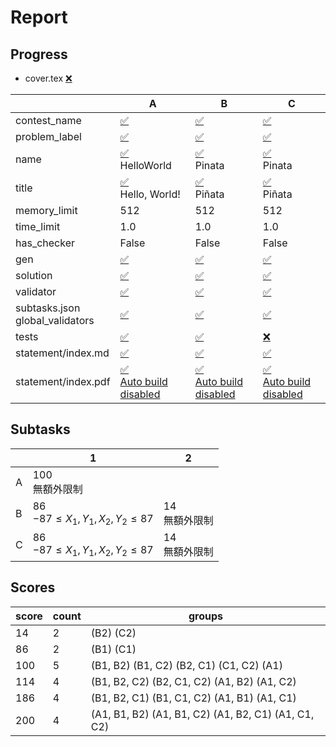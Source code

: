 # Report
## Progress
<!-- progress start -->

- cover.tex [:x:](cover.tex)

| | A | B | C |
| --- | --- | --- | --- |
| contest_name |  [:white_check_mark:](pA/problem.json) | [:white_check_mark:](pB/problem.json) | [:white_check_mark:](pC/problem.json) |
| problem_label |  [:white_check_mark:](pA/problem.json) | [:white_check_mark:](pB/problem.json) | [:white_check_mark:](pC/problem.json) |
| name |  [:white_check_mark:](pA/problem.json)<br>HelloWorld | [:white_check_mark:](pB/problem.json)<br>Pinata | [:white_check_mark:](pC/problem.json)<br>Pinata |
| title |  [:white_check_mark:](pA/problem.json)<br>Hello, World! | [:white_check_mark:](pB/problem.json)<br>Piñata | [:white_check_mark:](pC/problem.json)<br>Piñata |
| memory_limit |  512 | 512 | 512 |
| time_limit |  1.0 | 1.0 | 1.0 |
| has_checker |  False | False | False |
| gen | [:white_check_mark:](pA/gen) | [:white_check_mark:](pB/gen) | [:white_check_mark:](pC/gen) |
| solution | [:white_check_mark:](pA/solution) | [:white_check_mark:](pB/solution) | [:white_check_mark:](pC/solution) |
| validator | [:white_check_mark:](pA/validator) | [:white_check_mark:](pB/validator) | [:white_check_mark:](pC/validator) |
| subtasks.json<br>global_validators |  [:white_check_mark:](pA/subtasks.json) | [:white_check_mark:](pB/subtasks.json) | [:white_check_mark:](pC/subtasks.json) |
| tests | [:white_check_mark:](pA/tests) | [:white_check_mark:](pB/tests) | [:x:](pC/tests) |
| statement/index.md | [:white_check_mark:](pA/statement/index.md) | [:white_check_mark:](pB/statement/index.md) | [:white_check_mark:](pC/statement/index.md) |
| statement/index.pdf | [:white_check_mark:](pA/statement/index.pdf)<br>[Auto build disabled](pA/statement/DISABLE_AUTO_BUILD) | [:white_check_mark:](pB/statement/index.pdf)<br>[Auto build disabled](pB/statement/DISABLE_AUTO_BUILD) | [:white_check_mark:](pC/statement/index.pdf)<br>[Auto build disabled](pC/statement/DISABLE_AUTO_BUILD) |

<!-- progress end -->

## Subtasks
<!-- subtasks start -->

| | 1 | 2 |
| --- | --- | --- |
| A | 100<br>無額外限制 |
| B | 86<br>$-87 \leq X_1, Y_1, X_2, Y_2 \leq 87$ | 14<br>無額外限制 |
| C | 86<br>$-87 \leq X_1, Y_1, X_2, Y_2 \leq 87$ | 14<br>無額外限制 |

<!-- subtasks end -->

## Scores
<!-- scores start -->

| score | count | groups |
| --- | --- | --- |
| 14 | 2 | (B2) (C2) |
| 86 | 2 | (B1) (C1) |
| 100 | 5 | (B1, B2) (B1, C2) (B2, C1) (C1, C2) (A1) |
| 114 | 4 | (B1, B2, C2) (B2, C1, C2) (A1, B2) (A1, C2) |
| 186 | 4 | (B1, B2, C1) (B1, C1, C2) (A1, B1) (A1, C1) |
| 200 | 4 | (A1, B1, B2) (A1, B1, C2) (A1, B2, C1) (A1, C1, C2) |

<!-- scores end -->
